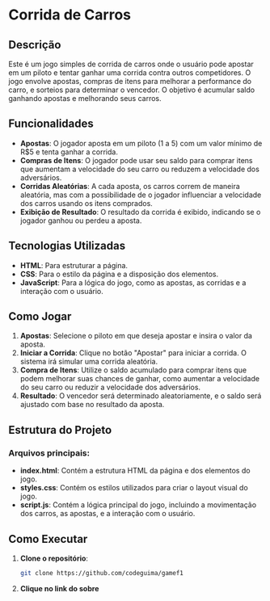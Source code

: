 # Corrida de Carros

## Descrição

Este é um jogo simples de corrida de carros onde o usuário pode apostar em um piloto e tentar ganhar uma corrida contra outros competidores. O jogo envolve apostas, compras de itens para melhorar a performance do carro, e sorteios para determinar o vencedor. O objetivo é acumular saldo ganhando apostas e melhorando seus carros.

## Funcionalidades

- **Apostas**: O jogador aposta em um piloto (1 a 5) com um valor mínimo de R$5 e tenta ganhar a corrida.
- **Compras de Itens**: O jogador pode usar seu saldo para comprar itens que aumentam a velocidade do seu carro ou reduzem a velocidade dos adversários.
- **Corridas Aleatórias**: A cada aposta, os carros correm de maneira aleatória, mas com a possibilidade de o jogador influenciar a velocidade dos carros usando os itens comprados.
- **Exibição de Resultado**: O resultado da corrida é exibido, indicando se o jogador ganhou ou perdeu a aposta.

## Tecnologias Utilizadas

- **HTML**: Para estruturar a página.
- **CSS**: Para o estilo da página e a disposição dos elementos.
- **JavaScript**: Para a lógica do jogo, como as apostas, as corridas e a interação com o usuário.

## Como Jogar

1. **Apostas**: Selecione o piloto em que deseja apostar e insira o valor da aposta.
2. **Iniciar a Corrida**: Clique no botão "Apostar" para iniciar a corrida. O sistema irá simular uma corrida aleatória.
3. **Compra de Itens**: Utilize o saldo acumulado para comprar itens que podem melhorar suas chances de ganhar, como aumentar a velocidade do seu carro ou reduzir a velocidade dos adversários.
4. **Resultado**: O vencedor será determinado aleatoriamente, e o saldo será ajustado com base no resultado da aposta.

## Estrutura do Projeto

### Arquivos principais:

- **index.html**: Contém a estrutura HTML da página e dos elementos do jogo.
- **styles.css**: Contém os estilos utilizados para criar o layout visual do jogo.
- **script.js**: Contém a lógica principal do jogo, incluindo a movimentação dos carros, as apostas, e a interação com o usuário.

## Como Executar

1. **Clone o repositório**:
   ```bash
   git clone https://github.com/codeguima/gamef1

2. **Clique no link do sobre**


 
